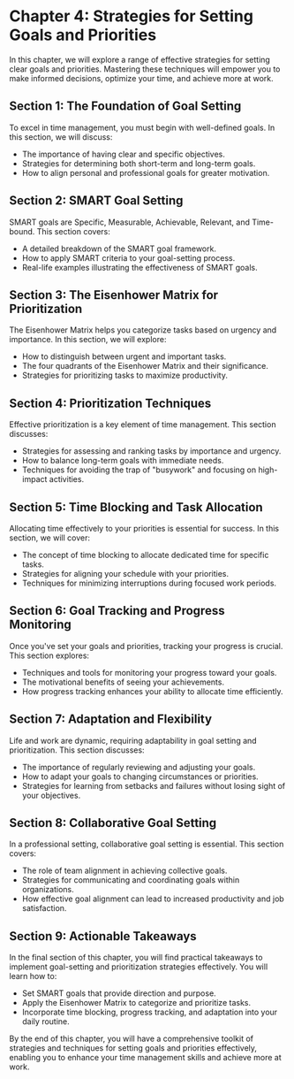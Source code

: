 Chapter 4: Strategies for Setting Goals and Priorities
======================================================

In this chapter, we will explore a range of effective strategies for setting clear goals and priorities. Mastering these techniques will empower you to make informed decisions, optimize your time, and achieve more at work.

Section 1: The Foundation of Goal Setting
-----------------------------------------

To excel in time management, you must begin with well-defined goals. In this section, we will discuss:

* The importance of having clear and specific objectives.
* Strategies for determining both short-term and long-term goals.
* How to align personal and professional goals for greater motivation.

Section 2: SMART Goal Setting
-----------------------------

SMART goals are Specific, Measurable, Achievable, Relevant, and Time-bound. This section covers:

* A detailed breakdown of the SMART goal framework.
* How to apply SMART criteria to your goal-setting process.
* Real-life examples illustrating the effectiveness of SMART goals.

Section 3: The Eisenhower Matrix for Prioritization
---------------------------------------------------

The Eisenhower Matrix helps you categorize tasks based on urgency and importance. In this section, we will explore:

* How to distinguish between urgent and important tasks.
* The four quadrants of the Eisenhower Matrix and their significance.
* Strategies for prioritizing tasks to maximize productivity.

Section 4: Prioritization Techniques
------------------------------------

Effective prioritization is a key element of time management. This section discusses:

* Strategies for assessing and ranking tasks by importance and urgency.
* How to balance long-term goals with immediate needs.
* Techniques for avoiding the trap of "busywork" and focusing on high-impact activities.

Section 5: Time Blocking and Task Allocation
--------------------------------------------

Allocating time effectively to your priorities is essential for success. In this section, we will cover:

* The concept of time blocking to allocate dedicated time for specific tasks.
* Strategies for aligning your schedule with your priorities.
* Techniques for minimizing interruptions during focused work periods.

Section 6: Goal Tracking and Progress Monitoring
------------------------------------------------

Once you've set your goals and priorities, tracking your progress is crucial. This section explores:

* Techniques and tools for monitoring your progress toward your goals.
* The motivational benefits of seeing your achievements.
* How progress tracking enhances your ability to allocate time efficiently.

Section 7: Adaptation and Flexibility
-------------------------------------

Life and work are dynamic, requiring adaptability in goal setting and prioritization. This section discusses:

* The importance of regularly reviewing and adjusting your goals.
* How to adapt your goals to changing circumstances or priorities.
* Strategies for learning from setbacks and failures without losing sight of your objectives.

Section 8: Collaborative Goal Setting
-------------------------------------

In a professional setting, collaborative goal setting is essential. This section covers:

* The role of team alignment in achieving collective goals.
* Strategies for communicating and coordinating goals within organizations.
* How effective goal alignment can lead to increased productivity and job satisfaction.

Section 9: Actionable Takeaways
-------------------------------

In the final section of this chapter, you will find practical takeaways to implement goal-setting and prioritization strategies effectively. You will learn how to:

* Set SMART goals that provide direction and purpose.
* Apply the Eisenhower Matrix to categorize and prioritize tasks.
* Incorporate time blocking, progress tracking, and adaptation into your daily routine.

By the end of this chapter, you will have a comprehensive toolkit of strategies and techniques for setting goals and priorities effectively, enabling you to enhance your time management skills and achieve more at work.
